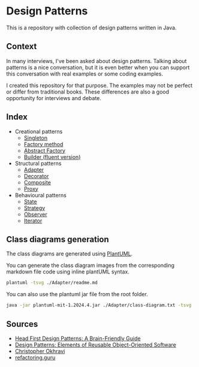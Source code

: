 # Design Patterns

This is a repository with collection of design patterns written in Java.

## Context

In many interviews, I've been asked about design patterns. Talking about patterns is a nice conversation, but it is even better when you can support this conversation with real examples or some coding examples. 

I created this repository for that purpose. The examples may not be perfect or differ from traditional books. These differences are also a good opportunity for interviews and debate.


## Index

- Creational patterns
  - [Singleton](./Singleton/readme.md)
  - [Factory method](./FactoryMethod/readme.md)
  - [Abstract Factory](./AbstractFactory/readme.md)
  - [Builder (fluent version)](./Builder/readme.md)
- Structural patterns
  - [Adapter](./Adapter/readme.md)
  - [Decorator](./Decorator/readme.md)
  - [Composite](./Composite/readme.md)
  - [Proxy](./Proxy/readme.md)
- Behavioural patterns
  - [State](./State/readme.md)
  - [Strategy](./Strategy/readme.md)
  - [Observer](./Observer/readme.md)
  - [Iterator](./Iterator/readme.md)

## Class diagrams generation

The class diagrams are generated using [PlantUML](https://github.com/plantuml/plantuml).

You can generate the class diagram images from the corresponding markdown file code using inline plantUML syntax. 

```bash
plantuml -tsvg ./Adapter/readme.md
```

You can also use the plantuml jar file from the root folder. 

```bash
java -jar plantuml-mit-1.2024.4.jar ./Adapter/class-diagram.txt -tsvg
```

## Sources

- [Head First Design Patterns: A Brain-Friendly Guide](https://www.amazon.es/Head-First-Design-Patterns-Brain-Friendly/dp/0596007124)
- [Design Patterns: Elements of Reusable Object-Oriented Software](https://www.amazon.es/Design-Patterns-Object-Oriented-professional-computing/dp/0201633612/ref=sr_1_1?crid=30YLYC2BJ44GZ&dib=eyJ2IjoiMSJ9.mTRaTOPYqsPcUsGD8azntQBwoQYmLa7486oAF-n21nbQ7yYTsdNkG3R4XYMdy6UdpS6Iz5lg8NdWCrTCapG5YAoOIBWjwu5J4NTr08k4JTKngAO65WDusp74lJ0GZFV9ytGeE-_150kxgn6KlJwa3gJ2b09-rUZnwcDo8jQKggZ8tD97TlUGSwZuVebyUW3d1ebt9zIVVO9vwIGCgZPDxlob_9Vwbja5woc0qbdV4XhItfaxsqv-RzLmxqLG1FoFjXu41IPBTJNRw5lYKmpQrCY9YZdBMZ3puvIM7WcoCRE.5L5CrPNNq1b77Mpj0sUDS0s8VMkPUbeILkQ5FNnSJUs&dib_tag=se&keywords=design+patterns&qid=1714663646&sprefix=design+pa%2Caps%2C114&sr=8-1)
- [Christopher Okhravi](https://www.youtube.com/playlist?list=PLrhzvIcii6GNjpARdnO4ueTUAVR9eMBpc)
- [refactoring.guru](https://refactoring.guru/design-patterns/)